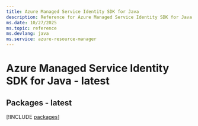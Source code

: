 ```yaml
---
title: Azure Managed Service Identity SDK for Java
description: Reference for Azure Managed Service Identity SDK for Java
ms.date: 10/27/2025
ms.topic: reference
ms.devlang: java
ms.service: azure-resource-manager
---
```

# Azure Managed Service Identity SDK for Java - latest
## Packages - latest
[!INCLUDE [packages](managed-service-identity-index.md)]